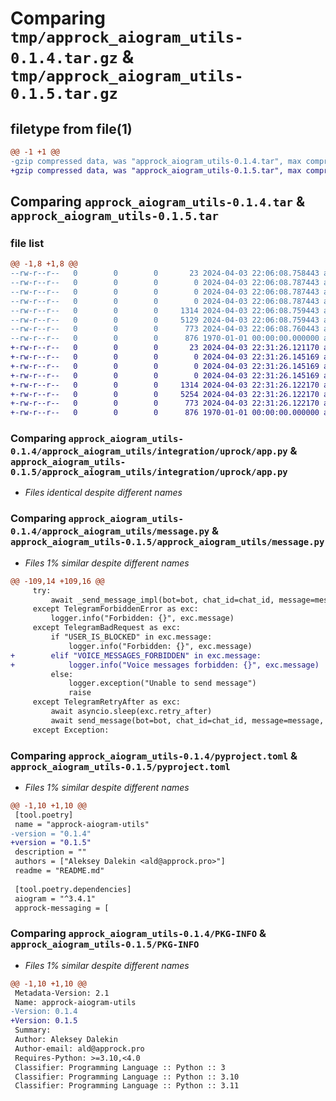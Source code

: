 # Comparing `tmp/approck_aiogram_utils-0.1.4.tar.gz` & `tmp/approck_aiogram_utils-0.1.5.tar.gz`

## filetype from file(1)

```diff
@@ -1 +1 @@
-gzip compressed data, was "approck_aiogram_utils-0.1.4.tar", max compression
+gzip compressed data, was "approck_aiogram_utils-0.1.5.tar", max compression
```

## Comparing `approck_aiogram_utils-0.1.4.tar` & `approck_aiogram_utils-0.1.5.tar`

### file list

```diff
@@ -1,8 +1,8 @@
--rw-r--r--   0        0        0       23 2024-04-03 22:06:08.758443 approck_aiogram_utils-0.1.4/README.md
--rw-r--r--   0        0        0        0 2024-04-03 22:06:08.787443 approck_aiogram_utils-0.1.4/approck_aiogram_utils/__init__.py
--rw-r--r--   0        0        0        0 2024-04-03 22:06:08.787443 approck_aiogram_utils-0.1.4/approck_aiogram_utils/integration/__init__.py
--rw-r--r--   0        0        0        0 2024-04-03 22:06:08.787443 approck_aiogram_utils-0.1.4/approck_aiogram_utils/integration/uprock/__init__.py
--rw-r--r--   0        0        0     1314 2024-04-03 22:06:08.759443 approck_aiogram_utils-0.1.4/approck_aiogram_utils/integration/uprock/app.py
--rw-r--r--   0        0        0     5129 2024-04-03 22:06:08.759443 approck_aiogram_utils-0.1.4/approck_aiogram_utils/message.py
--rw-r--r--   0        0        0      773 2024-04-03 22:06:08.760443 approck_aiogram_utils-0.1.4/pyproject.toml
--rw-r--r--   0        0        0      876 1970-01-01 00:00:00.000000 approck_aiogram_utils-0.1.4/PKG-INFO
+-rw-r--r--   0        0        0       23 2024-04-03 22:31:26.121170 approck_aiogram_utils-0.1.5/README.md
+-rw-r--r--   0        0        0        0 2024-04-03 22:31:26.145169 approck_aiogram_utils-0.1.5/approck_aiogram_utils/__init__.py
+-rw-r--r--   0        0        0        0 2024-04-03 22:31:26.145169 approck_aiogram_utils-0.1.5/approck_aiogram_utils/integration/__init__.py
+-rw-r--r--   0        0        0        0 2024-04-03 22:31:26.145169 approck_aiogram_utils-0.1.5/approck_aiogram_utils/integration/uprock/__init__.py
+-rw-r--r--   0        0        0     1314 2024-04-03 22:31:26.122170 approck_aiogram_utils-0.1.5/approck_aiogram_utils/integration/uprock/app.py
+-rw-r--r--   0        0        0     5254 2024-04-03 22:31:26.122170 approck_aiogram_utils-0.1.5/approck_aiogram_utils/message.py
+-rw-r--r--   0        0        0      773 2024-04-03 22:31:26.122170 approck_aiogram_utils-0.1.5/pyproject.toml
+-rw-r--r--   0        0        0      876 1970-01-01 00:00:00.000000 approck_aiogram_utils-0.1.5/PKG-INFO
```

### Comparing `approck_aiogram_utils-0.1.4/approck_aiogram_utils/integration/uprock/app.py` & `approck_aiogram_utils-0.1.5/approck_aiogram_utils/integration/uprock/app.py`

 * *Files identical despite different names*

### Comparing `approck_aiogram_utils-0.1.4/approck_aiogram_utils/message.py` & `approck_aiogram_utils-0.1.5/approck_aiogram_utils/message.py`

 * *Files 1% similar despite different names*

```diff
@@ -109,14 +109,16 @@
     try:
         await _send_message_impl(bot=bot, chat_id=chat_id, message=message, reply_markup=reply_markup)
     except TelegramForbiddenError as exc:
         logger.info("Forbidden: {}", exc.message)
     except TelegramBadRequest as exc:
         if "USER_IS_BLOCKED" in exc.message:
             logger.info("Forbidden: {}", exc.message)
+        elif "VOICE_MESSAGES_FORBIDDEN" in exc.message:
+            logger.info("Voice messages forbidden: {}", exc.message)
         else:
             logger.exception("Unable to send message")
             raise
     except TelegramRetryAfter as exc:
         await asyncio.sleep(exc.retry_after)
         await send_message(bot=bot, chat_id=chat_id, message=message, reply_markup=reply_markup)  # Recursive call
     except Exception:
```

### Comparing `approck_aiogram_utils-0.1.4/pyproject.toml` & `approck_aiogram_utils-0.1.5/pyproject.toml`

 * *Files 1% similar despite different names*

```diff
@@ -1,10 +1,10 @@
 [tool.poetry]
 name = "approck-aiogram-utils"
-version = "0.1.4"
+version = "0.1.5"
 description = ""
 authors = ["Aleksey Dalekin <ald@approck.pro>"]
 readme = "README.md"
 
 [tool.poetry.dependencies]
 aiogram = "^3.4.1"
 approck-messaging = [
```

### Comparing `approck_aiogram_utils-0.1.4/PKG-INFO` & `approck_aiogram_utils-0.1.5/PKG-INFO`

 * *Files 1% similar despite different names*

```diff
@@ -1,10 +1,10 @@
 Metadata-Version: 2.1
 Name: approck-aiogram-utils
-Version: 0.1.4
+Version: 0.1.5
 Summary: 
 Author: Aleksey Dalekin
 Author-email: ald@approck.pro
 Requires-Python: >=3.10,<4.0
 Classifier: Programming Language :: Python :: 3
 Classifier: Programming Language :: Python :: 3.10
 Classifier: Programming Language :: Python :: 3.11
```

